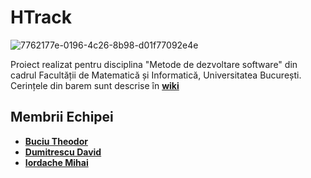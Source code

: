# HTrack
![7762177e-0196-4c26-8b98-d01f77092e4e](https://github.com/user-attachments/assets/99f11b0c-ee94-4e97-b442-45caa71f70e8)

Proiect realizat pentru disciplina "Metode de dezvoltare software" din cadrul Facultății de Matematică și Informatică, Universitatea București.
Cerințele din barem sunt descrise în **[wiki](https://github.com/buciuMT/Htrack.wiki.git)**

## Membrii Echipei
  - **[Buciu Theodor](https://github.com/buciuMT)**
  - **[Dumitrescu David](https://github.com/Backspace44)**
  - **[Iordache Mihai](https://github.com/mihaiird14)**
